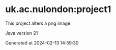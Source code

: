 # uk.ac.nulondon:project1

This project alters a png image.

Java version 21

Generated at 2024-02-13 14:59:30
